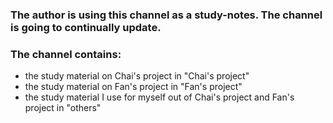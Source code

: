 ### The author is using this channel as a study-notes. The channel is going to continually update.

### The channel contains:

- the study material on Chai's project in "Chai's project" 
- the study material on Fan's project in "Fan's project"
- the study material I use for myself out of Chai's project and Fan's project in "others"